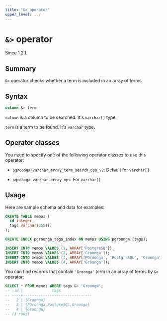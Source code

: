 ```yaml
---
title: "&> operator"
upper_level: ../
---
```


# `&>` operator

Since 1.2.1.

## Summary

`&>` operator checks whether a term is included in an array of terms.

## Syntax

```sql
column &> term
```

`column` is a column to be searched. It's `varchar[]` type.

`term` is a term to be found. It's `varchar` type.

## Operator classes

You need to specify one of the following operator classes to use this operator:

  * `pgroonga_varchar_array_term_search_ops_v2`: Default for `varchar[]`

  * `pgroonga_varchar_array_ops`: For `varchar[]`

## Usage

Here are sample schema and data for examples:

```sql
CREATE TABLE memos (
  id integer,
  tags varchar(255)[]
);

CREATE INDEX pgroonga_tags_index ON memos USING pgroonga (tags);
```

```sql
INSERT INTO memos VALUES (1, ARRAY['PostgreSQ']);
INSERT INTO memos VALUES (2, ARRAY['Groonga']);
INSERT INTO memos VALUES (3, ARRAY['PGroonga', 'PostgreSQL', 'Groonga']);
INSERT INTO memos VALUES (4, ARRAY['Groonga']);
```

You can find records that contain `'Groonga'` term in an array of terms by `&>` operator:

```sql
SELECT * FROM memos WHERE tags &> 'Groonga';
--  id |             tags              
-- ----+-------------------------------
--   2 | {Groonga}
--   3 | {PGroonga,PostgreSQL,Groonga}
--   4 | {Groonga}
-- (3 rows)
```
